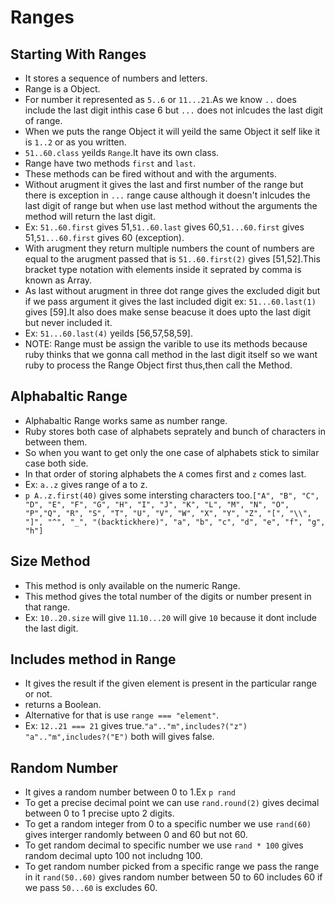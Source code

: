 # Ranges
 
 ## Starting With Ranges
  - It stores a sequence of numbers and letters.
  - Range is a Object.
  - For number it represented as `5..6` or `11...21`.As we know `..` does include the last digit inthis case 6 but `...` does not inlcudes the  last digit of range.
  - When we puts the range Object it will yeild the same Object it self like it is `1..2` or as you written.
  - `51..60.class` yeilds `Range`.It have its own class.
  - Range have two methods `first` and `last`.
  - These methods can be fired without and with the arguments.
  - Without arugment it gives the last and first number of the range but there is exception in `...` range cause although it doesn't inlcudes the last digit of range but when use last method without the arguments the method will return the last digit.
  - Ex: `51..60.first` gives 51,`51..60.last` gives 60,`51...60.first` gives 51,`51...60.first` gives 60 (exception).
  - With arugment they return multiple numbers the count of numbers are equal to the arugment passed that is `51..60.first(2)` gives [51,52].This bracket type notation with elements inside it seprated by comma is known as Array.
  - As last without arugment in three dot range gives the excluded digit but if we pass argument it gives the last included digit ex: `51...60.last(1)` gives [59].It also does make sense beacuse it does upto the last digit but never included it.
  - Ex: `51...60.last(4)` yeilds [56,57,58,59].
  - NOTE: Range must be assign the varible to use its methods because ruby thinks that we gonna call method in the last digit itself so we want ruby to process the Range Object first thus,then call the Method.

 ## Alphabaltic Range
  - Alphabaltic Range works same as number range.
  - Ruby stores both case of alphabets seprately and bunch of characters in between them.
  - So when you want to get only the one case of alphabets stick to similar case both side.
  - In that order of storing alphabets the `A` comes first and `z` comes last.
  - Ex: `a..z` gives range of a to z.
  - `p A..z.first(40)` gives some intersting characters too.`["A", "B", "C", "D", "E", "F", "G", "H", "I", "J", "K", "L", "M", "N", "O", "P","Q", "R", "S", "T", "U", "V", "W", "X", "Y", "Z", "[", "\\", "]", "^", "_", "(backtickhere)", "a", "b", "c", "d", "e", "f", "g", "h"]`

 ## Size Method
  - This method is only available on the numeric Range.
  - This method gives the total number of the digits or number present in that range.
  - Ex: `10..20.size` will give `11`.`10...20` will give `10` because it dont include the last digit.

 ## Includes method in Range
  - It gives the result if the given element is present in the particular range or not.
  - returns a Boolean.
  - Alternative for that is use `range === "element"`.
  - Ex: `12..21 === 21` gives true.`"a".."m",includes?("z") "a".."m",includes?("E")` both will gives false.

 ## Random Number
  - It gives a random number between 0 to 1.Ex `p rand`
  - To get a precise decimal point we can use `rand.round(2)` gives decimal between 0 to 1 precise upto 2 digits.
  - To get a random integer from 0 to a specific number we use `rand(60) `gives interger randomly between 0 and 60 but not 60.
  - To get random decimal to specific number we use `rand * 100` gives random decimal upto 100 not includng 100.
  - To get random number picked from a specific range we pass the range in it `rand(50..60)` gives random number between 50 to 60 includes 60 if we pass `50...60` is excludes 60.